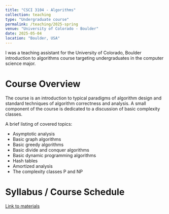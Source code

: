 ```yaml
---
title: "CSCI 3104 - Algorithms"
collection: teaching
type: "Undergraduate course"
permalink: /teaching/2025-spring
venue: "University of Colorado - Boulder"
date: 2025-05-04
location: "Boulder, USA"
---
```


I was a teaching assistant for the University of Colorado, Boulder introduction to algorithms course targeting undergraduates in the computer science major.

Course Overview
======
The course is an introduction to typical paradigms of algorithm design and standard techniques of algorithm correctness and analysis. A small component of the course is dedicated to a discussion of basic complexity classes. 

A brief listing of covered topics:
* Asymptotic analysis
* Basic graph algorithms
* Basic greedy algorithms
* Basic divide and conquer algorithms
* Basic dynamic programming algorithms
* Hash tables
* Amortized analysis
* The complexity classes P and NP

Syllabus / Course Schedule
======
[Link to materials](http://kirotas.github.io/files/teaching/2025-spring-teaching-syllabus.pdf)
